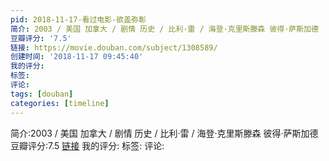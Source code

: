 ```yaml
---
pid: 2018-11-17-看过电影-欲盖弥彰
简介: 2003 / 美国 加拿大 / 剧情 历史 / 比利·雷 / 海登·克里斯滕森 彼得·萨斯加德
豆瓣评分: '7.5'
链接: https://movie.douban.com/subject/1308589/
创建时间: '2018-11-17 09:45:40'
我的评分:
标签:
评论:
tags: [douban]
categories: [timeline]
---
```

简介:2003 / 美国 加拿大 / 剧情 历史 / 比利·雷 / 海登·克里斯滕森 彼得·萨斯加德
豆瓣评分:7.5
[链接](https://movie.douban.com/subject/1308589/)
我的评分:
标签:
评论:
